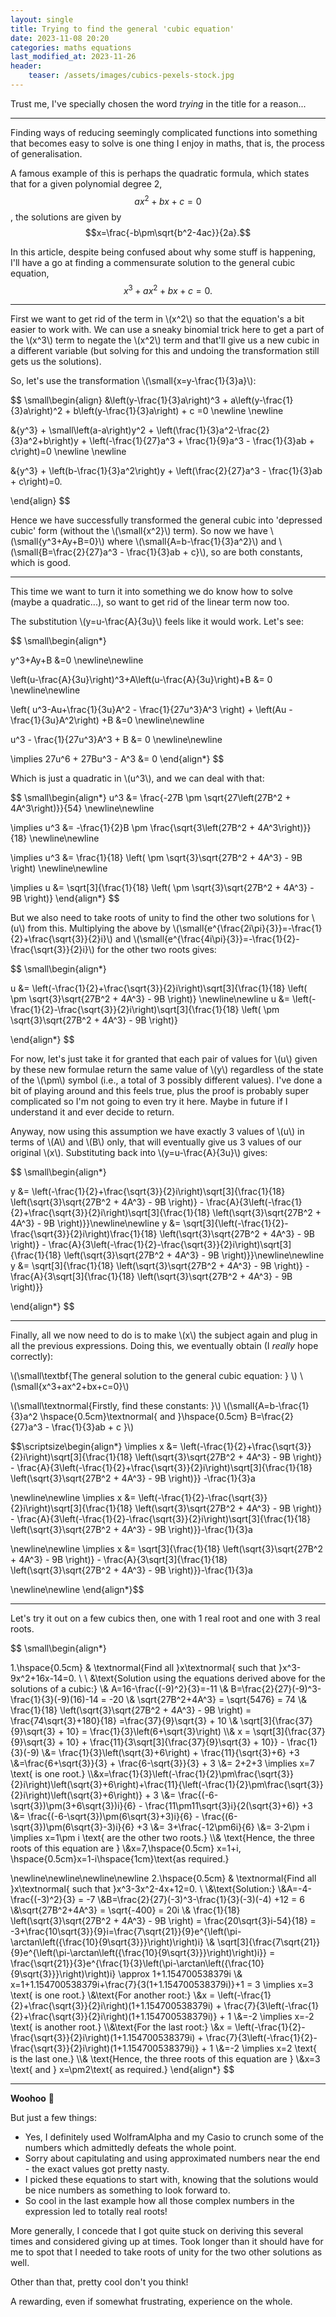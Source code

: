 ```yaml
---
layout: single
title: Trying to find the general 'cubic equation'
date: 2023-11-08 20:20
categories: maths equations
last_modified_at: 2023-11-26
header:
    teaser: /assets/images/cubics-pexels-stock.jpg
---
```

<script>
    MathJax = {
        chtml: { displayAlign: 'left' }
    };
</script>
Trust me, I've specially chosen the word *trying* in the title for a reason...

---

Finding ways of reducing seemingly complicated functions into something that becomes easy to solve is one thing I enjoy in maths, that is, the process of generalisation.

A famous example of this is perhaps the quadratic formula, which states that for a given polynomial degree 2, <span>$$ax^2+bx+c=0$$</span>, the solutions are given by <span>$$x=\frac{-b\pm\sqrt{b^2-4ac}}{2a}.$$</span>

In this article, despite being confused about why some stuff is happening, I'll have a go at finding a commensurate solution to the general cubic equation, <span>$$x^3+ax^2+bx+c=0.$$</span>

---

First we want to get rid of the term in \\(x^2\\) so that the equation's a bit easier to work with. We can use a sneaky binomial trick here to get a part of the \\(x^3\\) term to negate the \\(x^2\\) term and that'll give us a new cubic in a different variable (but solving for this and undoing the transformation still gets us the solutions).

So, let's use the transformation \\(\small{x=y-\frac{1}{3}a}\\):

$$
\small\begin{align}
&\left(y-\frac{1}{3}a\right)^3 + a\left(y-\frac{1}{3}a\right)^2 + b\left(y-\frac{1}{3}a\right) + c =0
\newline
\newline

&{y^3} + \small\left(a-a\right)y^2 + \left(\frac{1}{3}a^2-\frac{2}{3}a^2+b\right)y + \left(-\frac{1}{27}a^3 + \frac{1}{9}a^3 - \frac{1}{3}ab + c\right)=0
\newline
\newline

&{y^3} + \left(b-\frac{1}{3}a^2\right)y + \left(\frac{2}{27}a^3 - \frac{1}{3}ab + c\right)=0.

\end{align}
$$

Hence we have successfully transformed the general cubic into 'depressed cubic' form (without the \\(\small{x^2}\\) term). So now we have \\(\small{y^3+Ay+B=0}\\) where \\(\small{A=b-\frac{1}{3}a^2}\\) and \\(\small{B=\frac{2}{27}a^3 - \frac{1}{3}ab + c}\\), so are both constants, which is good.

---

This time we want to turn it into something we do know how to solve (maybe a quadratic...), so want to get rid of the linear term now too.

The substitution \\(y=u-\frac{A}{3u}\\) feels like it would work. Let's see:

$$
\small\begin{align*}

y^3+Ay+B &=0
\newline\newline

\left(u-\frac{A}{3u}\right)^3+A\left(u-\frac{A}{3u}\right)+B &= 0
\newline\newline

\left(  u^3-Au+\frac{1}{3u}A^2 - \frac{1}{27u^3}A^3 \right) + \left(Au - \frac{1}{3u}A^2\right) +B &=0
\newline\newline

u^3 - \frac{1}{27u^3}A^3 + B &= 0
\newline\newline

\implies 27u^6 + 27Bu^3 - A^3 &= 0
\end{align*}
$$

Which is just a quadratic in \\(u^3\\), and we can deal with that:

$$
\small\begin{align*}
u^3 &= \frac{-27B \pm \sqrt{27\left(27B^2 + 4A^3\right)}}{54}
\newline\newline

\implies u^3 &= -\frac{1}{2}B \pm \frac{\sqrt{3\left(27B^2 + 4A^3\right)}}{18}
\newline\newline

\implies u^3 &=  \frac{1}{18} \left( \pm \sqrt{3}\sqrt{27B^2 + 4A^3} - 9B \right)
\newline\newline

\implies u &= \sqrt[3]{\frac{1}{18} \left( \pm \sqrt{3}\sqrt{27B^2 + 4A^3} - 9B \right)}
\end{align*}
$$

But we also need to take roots of unity to find the other two solutions for \\(u\\) from this. Multiplying the above by \\(\small{e^{\frac{2i\pi}{3}}=-\frac{1}{2}+\frac{\sqrt{3}}{2}i}\\) and \\(\small{e^{\frac{4i\pi}{3}}=-\frac{1}{2}-\frac{\sqrt{3}}{2}i}\\) for the other two roots gives: 

$$
\small\begin{align*}

u &= \left(-\frac{1}{2}+\frac{\sqrt{3}}{2}i\right)\sqrt[3]{\frac{1}{18} \left( \pm \sqrt{3}\sqrt{27B^2 + 4A^3} - 9B \right)}
\newline\newline
u &= \left(-\frac{1}{2}-\frac{\sqrt{3}}{2}i\right)\sqrt[3]{\frac{1}{18} \left( \pm \sqrt{3}\sqrt{27B^2 + 4A^3} - 9B \right)}

\end{align*}
$$



For now, let's just take it for granted that each pair of values for \\(u\\) given by these new formulae return the same value of \\(y\\) regardless of the state of the \\(\pm\\) symbol (i.e., a total of 3 possibly different values). I've done a bit of playing around and this feels true, plus the proof is probably super complicated so I'm not going to even try it here. Maybe in future if I understand it and ever decide to return.

Anyway, now using this assumption we have exactly 3 values of \\(u\\) in terms of \\(A\\) and \\(B\\) only, that will eventually give us 3 values of our original \\(x\\). Substituting back into \\(y=u-\frac{A}{3u}\\) gives:

$$
\small\begin{align*}

y &= \left(-\frac{1}{2}+\frac{\sqrt{3}}{2}i\right)\sqrt[3]{\frac{1}{18} \left(\sqrt{3}\sqrt{27B^2 + 4A^3} - 9B \right)} - \frac{A}{3\left(-\frac{1}{2}+\frac{\sqrt{3}}{2}i\right)\sqrt[3]{\frac{1}{18} \left(\sqrt{3}\sqrt{27B^2 + 4A^3} - 9B \right)}}\newline\newline
y &= \sqrt[3]{\left(-\frac{1}{2}-\frac{\sqrt{3}}{2}i\right)\frac{1}{18} \left(\sqrt{3}\sqrt{27B^2 + 4A^3} - 9B \right)} - \frac{A}{3\left(-\frac{1}{2}-\frac{\sqrt{3}}{2}i\right)\sqrt[3]{\frac{1}{18} \left(\sqrt{3}\sqrt{27B^2 + 4A^3} - 9B \right)}}\newline\newline
y &= \sqrt[3]{\frac{1}{18} \left(\sqrt{3}\sqrt{27B^2 + 4A^3} - 9B \right)} - \frac{A}{3\sqrt[3]{\frac{1}{18} \left(\sqrt{3}\sqrt{27B^2 + 4A^3} - 9B \right)}}

\end{align*}
$$

--- 

Finally, all we now need to do is to make \\(x\\) the subject again and plug in all the previous expressions. Doing this, we eventually obtain (I *really* hope correctly):

\\(\small\textbf{The general solution to the general cubic equation: }  \\)
\\(\small{x^3+ax^2+bx+c=0}\\)

\\(\small\textnormal{Firstly, find these constants: }\\)
\\(\small{A=b-\frac{1}{3}a^2 \hspace{0.5cm}\textnormal{ and }\hspace{0.5cm} B=\frac{2}{27}a^3 - \frac{1}{3}ab + c }\\)

$$\scriptsize\begin{align*}
\implies x &= \left(-\frac{1}{2}+\frac{\sqrt{3}}{2}i\right)\sqrt[3]{\frac{1}{18} \left(\sqrt{3}\sqrt{27B^2 + 4A^3} - 9B \right)} - \frac{A}{3\left(-\frac{1}{2}+\frac{\sqrt{3}}{2}i\right)\sqrt[3]{\frac{1}{18} \left(\sqrt{3}\sqrt{27B^2 + 4A^3} - 9B \right)}} -\frac{1}{3}a

\newline\newline
\implies x &= \left(-\frac{1}{2}-\frac{\sqrt{3}}{2}i\right)\sqrt[3]{\frac{1}{18} \left(\sqrt{3}\sqrt{27B^2 + 4A^3} - 9B \right)} - \frac{A}{3\left(-\frac{1}{2}-\frac{\sqrt{3}}{2}i\right)\sqrt[3]{\frac{1}{18} \left(\sqrt{3}\sqrt{27B^2 + 4A^3} - 9B \right)}}-\frac{1}{3}a

\newline\newline
\implies x &= \sqrt[3]{\frac{1}{18} \left(\sqrt{3}\sqrt{27B^2 + 4A^3} - 9B \right)} - \frac{A}{3\sqrt[3]{\frac{1}{18} \left(\sqrt{3}\sqrt{27B^2 + 4A^3} - 9B \right)}}-\frac{1}{3}a

\newline\newline
\end{align*}$$

---

Let's try it out on a few cubics then, one with 1 real root and one with 3 real roots.

$$
\small\begin{align*}

1.\hspace{0.5cm} & \textnormal{Find all }x\textnormal{ such that }x^3-9x^2+16x-14=0.
\\
\\ &\text{Solution using the equations derived above for the solutions of a cubic:}
\\& A=16-\frac{(-9)^2}{3}=-11
\\& B=\frac{2}{27}(-9)^3-\frac{1}{3}(-9)(16)-14 = -20
\\& \sqrt{27B^2+4A^3} = \sqrt{5476} = 74
\\& \frac{1}{18} \left(\sqrt{3}\sqrt{27B^2 + 4A^3} - 9B \right) = \frac{74\sqrt{3}+180}{18} =\frac{37}{9}\sqrt{3} + 10
\\& \sqrt[3]{\frac{37}{9}\sqrt{3} + 10} = \frac{1}{3}\left(6+\sqrt{3}\right)
\\\\& x = \sqrt[3]{\frac{37}{9}\sqrt{3} + 10} + \frac{11}{3\sqrt[3]{\frac{37}{9}\sqrt{3} + 10}} - \frac{1}{3}(-9)
\\&= \frac{1}{3}\left(\sqrt{3}+6\right) + \frac{11}{\sqrt{3}+6} +3
\\&=\frac{6+\sqrt{3}}{3} + \frac{6-\sqrt{3}}{3} + 3
\\&= 2+2+3 \implies x=7 \text{ is one root.}
\\\\&x=\frac{1}{3}\left(-\frac{1}{2}\pm\frac{\sqrt{3}}{2}i\right)\left(\sqrt{3}+6\right)+\frac{11}{\left(-\frac{1}{2}\pm\frac{\sqrt{3}}{2}i\right)\left(\sqrt{3}+6\right)} + 3
\\&= \frac{(-6-\sqrt{3})\pm(3+6\sqrt{3})i}{6} - \frac{11\pm11\sqrt{3}i}{2(\sqrt{3}+6)} +3
\\&= \frac{(-6-\sqrt{3})\pm(6\sqrt{3}+3)i}{6} - \frac{(6-\sqrt{3})\pm(6\sqrt{3}-3)i}{6} +3
\\&= 3+\frac{-12\pm6i}{6}
\\&= 3-2\pm i \implies x=1\pm i \text{ are the other two roots.}
\\\\& \text{Hence, the three roots of this equation are }
\\&x=7,\hspace{0.5cm} x=1+i, \hspace{0.5cm}x=1-i\hspace{1cm}\text{as required.}


\newline\newline\newline\newline
2.\hspace{0.5cm} & \textnormal{Find all }x\textnormal{ such that }x^3-3x^2-4x+12=0.
\\
\\&\text{Solution:}
\\&A=-4-\frac{(-3)^2}{3} = -7
\\&B=\frac{2}{27}(-3)^3-\frac{1}{3}(-3)(-4) +12 = 6
\\&\sqrt{27B^2+4A^3} = \sqrt{-400} = 20i
\\& \frac{1}{18} \left(\sqrt{3}\sqrt{27B^2 + 4A^3} - 9B \right) = \frac{20\sqrt{3}i-54}{18} = -3+\frac{10\sqrt{3}}{9}i=\frac{7\sqrt{21}}{9}e^{\left(\pi-\arctan\left({\frac{10}{9\sqrt{3}}}\right)\right)i}
\\& \sqrt[3]{\frac{7\sqrt{21}}{9}e^{\left(\pi-\arctan\left({\frac{10}{9\sqrt{3}}}\right)\right)i}} = \frac{\sqrt{21}}{3}e^{\frac{1}{3}\left(\pi-\arctan\left({\frac{10}{9\sqrt{3}}}\right)\right)i} \approx 1+1.154700538379i
\\& x=1+1.154700538379i+\frac{7}{3(1+1.154700538379i)}+1 = 3 \implies x=3 \text{ is one root.}
\\&\text{For another root:}
\\&x = \left(-\frac{1}{2}+\frac{\sqrt{3}}{2}i\right)(1+1.154700538379i) + \frac{7}{3\left(-\frac{1}{2}+\frac{\sqrt{3}}{2}i\right)(1+1.154700538379i)} + 1
\\&=-2 \implies x=-2 \text{ is another root.}
\\\\&\text{For the last root:}
\\&x = \left(-\frac{1}{2}-\frac{\sqrt{3}}{2}i\right)(1+1.154700538379i) + \frac{7}{3\left(-\frac{1}{2}-\frac{\sqrt{3}}{2}i\right)(1+1.154700538379i)} + 1
\\&=-2 \implies x=2 \text{ is the last one.}
\\\\& \text{Hence, the three roots of this equation are }
\\&x=3 \text{ and } x=\pm2\text{ as required.}
\end{align*}
$$

---

**Woohoo** 🥳

But just a few things:
- Yes, I definitely used WolframAlpha and my Casio to crunch some of the numbers which admittedly defeats the whole point.
- Sorry about capitulating and using approximated numbers near the end - the exact values got pretty nasty.
- I picked these equations to start with, knowing that the solutions would be nice numbers as something to look forward to.
- So cool in the last example how all those complex numbers in the expression led to totally real roots!

More generally, I concede that I got quite stuck on deriving this several times and considered giving up at times. Took longer than it should have for me to spot that I needed to take roots of unity for the two other solutions as well.

Other than that, pretty cool don't you think!

A rewarding, even if somewhat frustrating, experience on the whole.